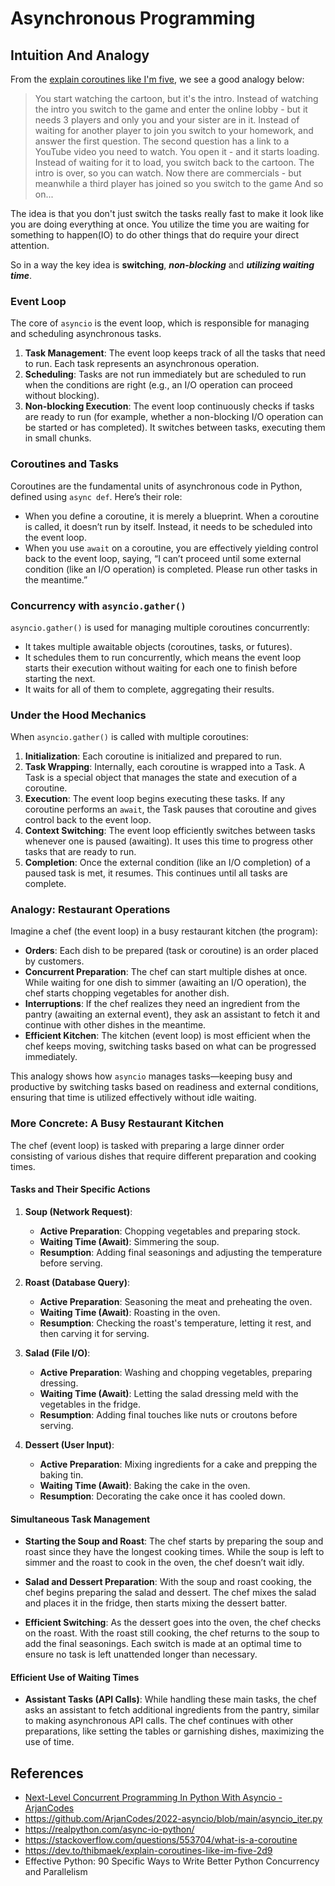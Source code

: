 # Asynchronous Programming

## Intuition And Analogy

From the
[explain coroutines like I'm five](https://dev.to/thibmaek/explain-coroutines-like-im-five-2d9),
we see a good analogy below:

> You start watching the cartoon, but it's the intro. Instead of watching the
> intro you switch to the game and enter the online lobby - but it needs 3
> players and only you and your sister are in it. Instead of waiting for another
> player to join you switch to your homework, and answer the first question. The
> second question has a link to a YouTube video you need to watch. You open it -
> and it starts loading. Instead of waiting for it to load, you switch back to
> the cartoon. The intro is over, so you can watch. Now there are commercials -
> but meanwhile a third player has joined so you switch to the game And so on...

The idea is that you don't just switch the tasks really fast to make it look
like you are doing everything at once. You utilize the time you are waiting for
something to happen(IO) to do other things that do require your direct
attention.

So in a way the key idea is **switching**, **_non-blocking_** and **_utilizing
waiting time_**.

### Event Loop

The core of `asyncio` is the event loop, which is responsible for managing and
scheduling asynchronous tasks.

1. **Task Management**: The event loop keeps track of all the tasks that need to
   run. Each task represents an asynchronous operation.
2. **Scheduling**: Tasks are not run immediately but are scheduled to run when
   the conditions are right (e.g., an I/O operation can proceed without
   blocking).
3. **Non-blocking Execution**: The event loop continuously checks if tasks are
   ready to run (for example, whether a non-blocking I/O operation can be
   started or has completed). It switches between tasks, executing them in small
   chunks.

### Coroutines and Tasks

Coroutines are the fundamental units of asynchronous code in Python, defined
using `async def`. Here’s their role:

-   When you define a coroutine, it is merely a blueprint. When a coroutine is
    called, it doesn’t run by itself. Instead, it needs to be scheduled into the
    event loop.
-   When you use `await` on a coroutine, you are effectively yielding control
    back to the event loop, saying, “I can’t proceed until some external
    condition (like an I/O operation) is completed. Please run other tasks in
    the meantime.”

### Concurrency with `asyncio.gather()`

`asyncio.gather()` is used for managing multiple coroutines concurrently:

-   It takes multiple awaitable objects (coroutines, tasks, or futures).
-   It schedules them to run concurrently, which means the event loop starts
    their execution without waiting for each one to finish before starting the
    next.
-   It waits for all of them to complete, aggregating their results.

### Under the Hood Mechanics

When `asyncio.gather()` is called with multiple coroutines:

1. **Initialization**: Each coroutine is initialized and prepared to run.
2. **Task Wrapping**: Internally, each coroutine is wrapped into a Task. A Task
   is a special object that manages the state and execution of a coroutine.
3. **Execution**: The event loop begins executing these tasks. If any coroutine
   performs an `await`, the Task pauses that coroutine and gives control back to
   the event loop.
4. **Context Switching**: The event loop efficiently switches between tasks
   whenever one is paused (awaiting). It uses this time to progress other tasks
   that are ready to run.
5. **Completion**: Once the external condition (like an I/O completion) of a
   paused task is met, it resumes. This continues until all tasks are complete.

### Analogy: Restaurant Operations

Imagine a chef (the event loop) in a busy restaurant kitchen (the program):

-   **Orders**: Each dish to be prepared (task or coroutine) is an order placed
    by customers.
-   **Concurrent Preparation**: The chef can start multiple dishes at once.
    While waiting for one dish to simmer (awaiting an I/O operation), the chef
    starts chopping vegetables for another dish.
-   **Interruptions**: If the chef realizes they need an ingredient from the
    pantry (awaiting an external event), they ask an assistant to fetch it and
    continue with other dishes in the meantime.
-   **Efficient Kitchen**: The kitchen (event loop) is most efficient when the
    chef keeps moving, switching tasks based on what can be progressed
    immediately.

This analogy shows how `asyncio` manages tasks—keeping busy and productive by
switching tasks based on readiness and external conditions, ensuring that time
is utilized effectively without idle waiting.

### More Concrete: A Busy Restaurant Kitchen

The chef (event loop) is tasked with preparing a large dinner order consisting
of various dishes that require different preparation and cooking times.

#### **Tasks and Their Specific Actions**

1. **Soup (Network Request)**:

    - **Active Preparation**: Chopping vegetables and preparing stock.
    - **Waiting Time (Await)**: Simmering the soup.
    - **Resumption**: Adding final seasonings and adjusting the temperature
      before serving.

2. **Roast (Database Query)**:

    - **Active Preparation**: Seasoning the meat and preheating the oven.
    - **Waiting Time (Await)**: Roasting in the oven.
    - **Resumption**: Checking the roast's temperature, letting it rest, and
      then carving it for serving.

3. **Salad (File I/O)**:

    - **Active Preparation**: Washing and chopping vegetables, preparing
      dressing.
    - **Waiting Time (Await)**: Letting the salad dressing meld with the
      vegetables in the fridge.
    - **Resumption**: Adding final touches like nuts or croutons before serving.

4. **Dessert (User Input)**:
    - **Active Preparation**: Mixing ingredients for a cake and prepping the
      baking tin.
    - **Waiting Time (Await)**: Baking the cake in the oven.
    - **Resumption**: Decorating the cake once it has cooled down.

#### **Simultaneous Task Management**

-   **Starting the Soup and Roast**: The chef starts by preparing the soup and
    roast since they have the longest cooking times. While the soup is left to
    simmer and the roast to cook in the oven, the chef doesn’t wait idly.

-   **Salad and Dessert Preparation**: With the soup and roast cooking, the chef
    begins preparing the salad and dessert. The chef mixes the salad and places
    it in the fridge, then starts mixing the dessert batter.

-   **Efficient Switching**: As the dessert goes into the oven, the chef checks
    on the roast. With the roast still cooking, the chef returns to the soup to
    add the final seasonings. Each switch is made at an optimal time to ensure
    no task is left unattended longer than necessary.

#### **Efficient Use of Waiting Times**

-   **Assistant Tasks (API Calls)**: While handling these main tasks, the chef
    asks an assistant to fetch additional ingredients from the pantry, similar
    to making asynchronous API calls. The chef continues with other
    preparations, like setting the tables or garnishing dishes, maximizing the
    use of time.

## References

-   [Next-Level Concurrent Programming In Python With Asyncio - ArjanCodes](https://www.youtube.com/watch?v=GpqAQxH1Afc&t=276s)
-   https://github.com/ArjanCodes/2022-asyncio/blob/main/asyncio_iter.py
-   https://realpython.com/async-io-python/
-   https://stackoverflow.com/questions/553704/what-is-a-coroutine
-   https://dev.to/thibmaek/explain-coroutines-like-im-five-2d9
-   Effective Python: 90 Specific Ways to Write Better Python Concurrency and
    Parallelism

